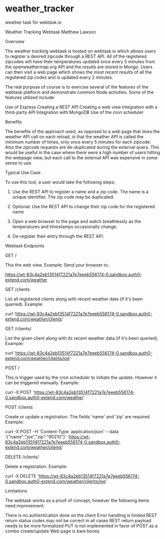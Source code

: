 # weather_tracker
weather task for webtask.io

Weather Tracking Webtask
Matthew Lawson

Overview

The weather tracking webtask is hosted on webtask.io which allows users to register a desired zipcode through a REST API.  All of the registered zipcodes will have their temperatures updated once every 5 minutes from the openweathermap.org API and the results are stored in Mongo.  Users can then visit a web page which shows the most recent results of all the registered zip codes and is updated every 2 minutes.

The real purpose of course is to exercise several of the features of the webtask platform and demonstrate common Node activities.  Some of the features utilized include:

Use of Express
Creating a REST API
Creating a web view
Integration with a third-party API
Integration with MongoDB
Use of the cron scheduler


Benefits

The benefits of the approach used, as opposed to a web page that does the weather API call on each reload, is that the weather API is called the minimum number of times, only once every 5 minutes for each zipcode.  Also the zipcode requests are de-duplicated during the external query.  This would be useful in the case where there were a high number of users hitting the webpage view, but each call to the external API was expensive in some sense to use.


Typical Use Case

To use this tool, a user would take the following steps:

1.  Use the REST API to register a name and a zip code.  The name is a unique identifier.  The zip code may be duplicated.

2.  Optional: Use the REST API to change their zip code for the registered name

3.  Open a web browser to the page and watch breathlessly as the temperatures and timestamps occasionally change.

4.  De-register their entry through the REST API.



Webtask Endpoints

GET /

This the web view.  Example: Send your browser to:

https://wt-83c4a2eb13514f7221a7e7eeeb556174-0.sandbox.auth0-extend.com/weather

GET /clients

List all registered clients along with recent weather data (if it's been queried).  Example:

curl 'https://wt-83c4a2eb13514f7221a7e7eeeb556174-0.sandbox.auth0-extend.com/weather/clients'

GET /clients/<name>

List the given client along with its recent weather data (if it's been queried).  Example:

curl 'https://wt-83c4a2eb13514f7221a7e7eeeb556174-0.sandbox.auth0-extend.com/weather/clients/joe'

POST /

This is trigger used by the cron scheduler to initiate the update.  However it can be triggered manually.  Example:

curl -X POST 'https://wt-83c4a2eb13514f7221a7e7eeeb556174-0.sandbox.auth0-extend.com/weather'

POST /clients

Create or update a registration.  The fields 'name' and 'zip' are required.  Example:

curl -X POST -H 'Content-Type: application/json' --data '{"name":"joe","zip":"90210"}' 'https://wt-83c4a2eb13514f7221a7e7eeeb556174-0.sandbox.auth0-extend.com/weather/clients'

DELETE /clients/<name>

Delete a registration.  Example:

curl -X DELETE 'https://wt-83c4a2eb13514f7221a7e7eeeb556174-0.sandbox.auth0-extend.com/weather/clients/joe'


Limitations

The webtask works as a proof of concept, however the following items need improvement:

There is no authentication done on the client
Error handling is limited
REST return status codes may not be correct in all cases
REST return payload needs to be more formalized
PUT is not implemented in favor of POST as a combo create/update
Web page is bare bones
